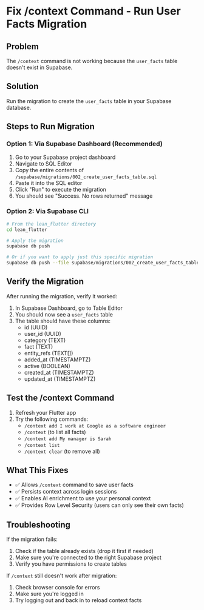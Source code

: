 # Fix /context Command - Run User Facts Migration

## Problem
The `/context` command is not working because the `user_facts` table doesn't exist in Supabase.

## Solution
Run the migration to create the `user_facts` table in your Supabase database.

## Steps to Run Migration

### Option 1: Via Supabase Dashboard (Recommended)
1. Go to your Supabase project dashboard
2. Navigate to SQL Editor
3. Copy the entire contents of `/supabase/migrations/002_create_user_facts_table.sql`
4. Paste it into the SQL editor
5. Click "Run" to execute the migration
6. You should see "Success. No rows returned" message

### Option 2: Via Supabase CLI
```bash
# From the lean_flutter directory
cd lean_flutter

# Apply the migration
supabase db push

# Or if you want to apply just this specific migration
supabase db push --file supabase/migrations/002_create_user_facts_table.sql
```

## Verify the Migration
After running the migration, verify it worked:

1. In Supabase Dashboard, go to Table Editor
2. You should now see a `user_facts` table
3. The table should have these columns:
   - id (UUID)
   - user_id (UUID)
   - category (TEXT)
   - fact (TEXT)
   - entity_refs (TEXT[])
   - added_at (TIMESTAMPTZ)
   - active (BOOLEAN)
   - created_at (TIMESTAMPTZ)
   - updated_at (TIMESTAMPTZ)

## Test the /context Command
1. Refresh your Flutter app
2. Try the following commands:
   - `/context add I work at Google as a software engineer`
   - `/context` (to list all facts)
   - `/context add My manager is Sarah`
   - `/context list`
   - `/context clear` (to remove all)

## What This Fixes
- ✅ Allows `/context` command to save user facts
- ✅ Persists context across login sessions
- ✅ Enables AI enrichment to use your personal context
- ✅ Provides Row Level Security (users can only see their own facts)

## Troubleshooting
If the migration fails:
1. Check if the table already exists (drop it first if needed)
2. Make sure you're connected to the right Supabase project
3. Verify you have permissions to create tables

If `/context` still doesn't work after migration:
1. Check browser console for errors
2. Make sure you're logged in
3. Try logging out and back in to reload context facts